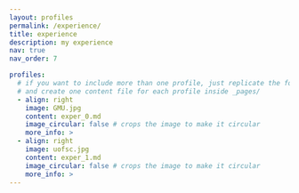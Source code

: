 ```yaml
---
layout: profiles
permalink: /experience/
title: experience
description: my experience
nav: true
nav_order: 7

profiles:
  # if you want to include more than one profile, just replicate the following block
  # and create one content file for each profile inside _pages/
  - align: right
    image: GMU.jpg
    content: exper_0.md
    image_circular: false # crops the image to make it circular
    more_info: >
  - align: right
    image: uofsc.jpg
    content: exper_1.md
    image_circular: false # crops the image to make it circular
    more_info: >
---
```

